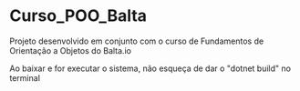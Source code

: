 # Curso_POO_Balta
Projeto desenvolvido em conjunto com o curso de Fundamentos de Orientação a Objetos do Balta.io

Ao baixar e for executar o sistema, não esqueça de dar o "dotnet build" no terminal